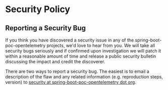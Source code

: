<!-- Space: Projects -->
<!-- Parent: SpringBootPocOpenTelemetry -->
<!-- Title: Security SpringBootPocOpenTelemetry -->
<!-- Label: SpringBootPocOpenTelemetry -->
<!-- Label: Security -->
<!-- Include: docs/disclaimer.md -->
<!-- Include: ac:toc -->

# Security Policy

## Reporting a Security Bug

If you think you have discovered a security issue in any of the spring-boot-poc-opentelemetry projects, we'd love to hear from you. We will take all security bugs seriously and if confirmed upon investigation we will patch it within a reasonable amount of time and release a public security bulletin discussing the impact and credit the discoverer.

There are two ways to report a security bug. The easiest is to email a description of the flaw and any related information (e.g. reproduction steps, version) to [security at spring-boot-poc-opentelemetry dot org](mailto:security@hadenlabs.com).
